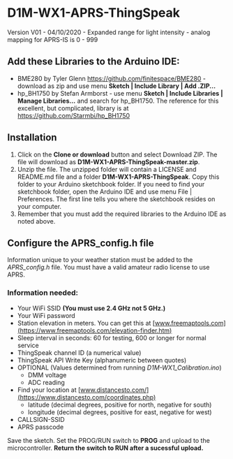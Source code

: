 # D1M-WX1-APRS-ThingSpeak

Version V01 - 04/10/2020 - Expanded range for light intensity
                         - analog mapping for APRS-IS is 0 - 999

## Add these Libraries to the Arduino IDE:
* BME280 by Tyler Glenn https://github.com/finitespace/BME280 - download as zip and use menu **Sketch | Include Library | Add .ZIP...**
* hp_BH1750 by Stefan Armborst - use menu **Sketch | Include Libraries | Manage Libraries...** and search for hp_BH1750. The reference for this excellent, but complicated, library is at https://github.com/Starmbi/hp_BH1750

## Installation
1. Click on the **Clone or download** button and select Download ZIP. The file will download as **D1M-WX1-APRS-ThingSpeak-master.zip**. 
2. Unzip the file. The unzipped folder will contain a LICENSE and README.md file and a folder **D1M-WX1-APRS-ThingSpeak**. Copy this folder to your Arduino sketchbook folder. If you need to find your sketchbook folder, open the Arduino IDE and use menu File | Preferences. The first line tells you where the sketchbook resides on your computer. 
3. Remember that you must add the required libraries to the Arduino IDE as noted above.

## Configure the APRS_config.h file
Information unique to your weather station must be added to the *APRS_config.h* file. You must have a valid amateur radio license to use APRS.

### Information needed:
- Your WiFi SSID **(You must use 2.4 GHz not 5 GHz.)**
- Your WiFi password
- Station elevation in meters. You can get this at [www.freemaptools.com](https://www.freemaptools.com/elevation-finder.htm)
- Sleep interval in seconds: 60 for testing, 600 or longer for normal service
- ThingSpeak channel ID (a numerical value)
- ThingSpeak API Write Key (alphanumeric between quotes)
- OPTIONAL (Values determined from running *D1M-WX1_Calibration.ino*)
  - DMM voltage
  - ADC reading
- Find your location at [www.distancesto.com/](https://www.distancesto.com/coordinates.php)
  - latitude (decimal degrees, positive for north, negative for south)
  - longitude (decimal degrees, positive for east, negative for west)
- CALLSIGN-SSID
- APRS passcode

Save the sketch. Set the PROG/RUN switch to **PROG** and upload to the microcontroller. **Return the switch to RUN after a sucessful upload.**
